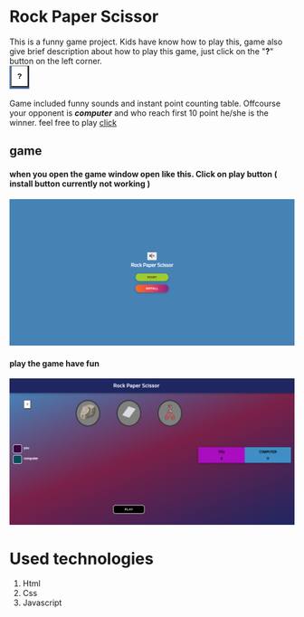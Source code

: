 # Rock Paper Scissor
This is a funny game project. Kids have know how to play this, game also give brief description about how to play this game, just click on the "**?**" button on the left corner. <br/>
![question](./Assets/question.png)

Game included funny sounds and instant point counting table. Offcourse your opponent is ***computer*** and who reach first 10 point he/she is the winner.
feel free to play [click](https://rainbow-duckanoo-2f63e9.netlify.app)

## game
#### when you open the game window open like this. Click on **play** button ( **install** button currently not working ) <br/>
![opening](./Assets/opening.png)

#### play the game have fun <br/>
![play](./Assets/game.png)

# Used technologies
1. Html 
2. Css
3. Javascript
